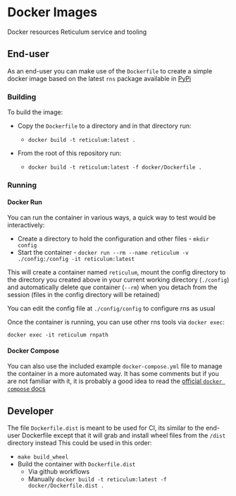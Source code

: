 # Docker Images

Docker resources Reticulum service and tooling

## End-user

As an end-user you can make use of the `Dockerfile` to create a simple docker image based on the latest `rns` package available in [PyPi](https://pypi.org/project/rns/)

### Building

To build the image:

- Copy the `Dockerfile` to a directory and in that directory run:
  - `docker build -t reticulum:latest .`

- From the root of this repository run:
  - `docker build -t reticulum:latest -f docker/Dockerfile .`

### Running

#### Docker Run
You can run the container in various ways, a quick way to test would be interactively:

- Create a directory to hold the configuration and other files - `mkdir config`
- Start the container - `docker run --rm --name reticulum -v ./config:/config -it reticulum:latest`

This will create a container named `reticulum`, mount the config directory to the directory you created above in your current working directory (`./config`) and automatically delete que container (`--rm`) when you detach from the session (files in the config directory will be retained)

You can edit the config file at `./config/config` to configure rns as usual

Once the container is running, you can use other rns tools via `docker exec`:

`docker exec -it reticulum rnpath`


#### Docker Compose

You can also use the included example `docker-compose.yml` file to manage the container in a more automated way. It has some comments but if you are not familiar with it, it is probably a good idea to read the [official `docker compose` docs](https://docs.docker.com/compose/)


## Developer

The file `Dockerfile.dist` is meant to be used for CI, its similar to the end-user Dockerfile except that it will grab and install wheel files from the `/dist` directory instead
This could be used in this order:
- `make build_wheel`
- Build the container with `Dockerfile.dist`
  - Via github workflows
  - Manually `docker build -t reticulum:latest -f docker/Dockerfile.dist .`
